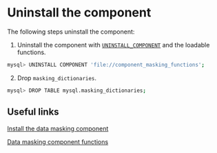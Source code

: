 # Uninstall the component

The following steps uninstall the component:

1. Uninstall the component with [`UNINSTALL_COMPONENT`](uninstall-component.md) and the loadable functions.

```{.bash data-prompt="mysql>"}
mysql> UNINSTALL COMPONENT 'file://component_masking_functions';
```

2. Drop `masking_dictionaries`.

```{.bash data-prompt="mysql>"}
mysql> DROP TABLE mysql.masking_dictionaries;
```

## Useful links

[Install the data masking component](install-data-masking-component.md)

[Data masking component functions](data-masking-function-list.md)